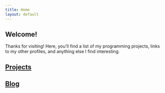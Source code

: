 ```yaml
---
title: Home
layout: default
---
```


## Welcome!
Thanks for visiting! Here, you'll find a list of my programming projects, links to my other profiles, and anything else I find interesting.

<h2><a href='/projects.html'>Projects</a></h2>
<h2><a href='/blog.html'>Blog</a></h2>